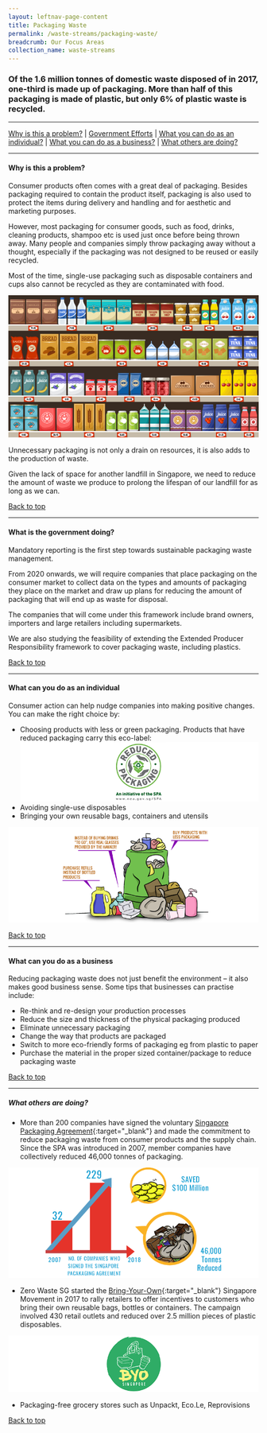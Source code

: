 ```yaml
---
layout: leftnav-page-content
title: Packaging Waste
permalink: /waste-streams/packaging-waste/
breadcrumb: Our Focus Areas
collection_name: waste-streams
---
```


### Of the 1.6 million tonnes of domestic waste disposed of in 2017, one-third is made up of packaging. More than half of this packaging is made of plastic, but only 6% of plastic waste is recycled. 

-------------------


[Why is this a problem?](#why) | [Government Efforts](#govt) | [What you can do as an individual?](#individual) | [What you can do as a business?](#biz) | [What others are doing?](#partners)


-------------------


<a name="why"></a>
#### Why is this a problem? 

Consumer products often comes with a great deal of packaging. Besides packaging required to contain the product itself, packaging is also used to protect the items during delivery and handling and for aesthetic and marketing purposes. 

However, most packaging for consumer goods, such as food, drinks, cleaning products, shampoo etc is used just once before being thrown away. Many people and companies simply throw packaging away without a thought, especially if the packaging was not designed to be reused or easily recycled.

Most of the time, single-use packaging such as disposable containers and cups also cannot be recycled as they are contaminated with food.

![Packaging](/images/packaging.jpg)

Unnecessary packaging is not only a drain on resources, it is also adds to the production of waste. 

Given the lack of space for another landfill in Singapore, we need to reduce the amount of waste we produce to prolong the lifespan of our landfill for as long as we can.

[Back to top](#top)

-------------------

<a name="govt"></a>
#### What is the government doing? 

Mandatory reporting is the first step towards sustainable packaging waste management.

From 2020 onwards, we will require companies that place packaging on the consumer market to collect data on the types and amounts of packaging they place on the market and draw up plans for reducing the amount of packaging that will end up as waste for disposal.

The companies that will come under this framework include brand owners, importers and large retailers including supermarkets.

We are also studying the feasibility of extending the Extended Producer Responsibility framework to cover packaging waste, including plastics.

[Back to top](#top)

-------------------

<a name="individual"></a>

#### What can you do as an individual

Consumer action can help nudge companies into making positive changes. You can make the right choice by:

* Choosing products with less or green packaging. Products that have reduced packaging carry this eco-label:
![Logo for Products with Reduced Packaging](/images/lprp.png)
* Avoiding single-use disposables
* Bringing your own reusable bags, containers and utensils

![Tips for redudcing packaging](/images/packaging_issue.png)

[Back to top](#top)

-------------------

<a name="biz"></a>

#### What can you do as a business

Reducing packaging waste does not just benefit the environment – it also makes good business sense. Some tips that businesses can practise include:

* Re-think and re-design your production processes
* Reduce the size and thickness of the physical packaging produced
* Eliminate unnecessary packaging
* Change the way that products are packaged
* Switch to more eco-friendly forms of packaging eg from plastic to paper 
* Purchase the material in the proper sized container/package to reduce packaging waste

[Back to top](#top)

-------------------

<a name="partners"></a>

##### What others are doing?

* More than 200 companies have signed the voluntary [Singapore Packaging Agreement](https://www.nea.gov.sg/programmes-grants/schemes/singapore-packaging-agreement){:target="_blank"} and made the commitment to reduce packaging waste from consumer products and the supply chain. Since the SPA was introduced in 2007, member companies have collectively reduced 46,000 tonnes of packaging.

![Singapore Packaging Agreement](/images/singapore-packaging-agreement.png)


* Zero Waste SG started the [Bring-Your-Own](http://www.byosingapore.com/){:target="_blank"} Singapore Movement in 2017 to rally retailers to offer incentives to customers who bring their own reusable bags, bottles or containers. The campaign involved 430 retail outlets and reduced over 2.5 million pieces of plastic disposables.

![Bring Your Own Singapore Movement](/images/BYO-Singapore.png)

* Packaging-free grocery stores such as Unpackt, Eco.Le, Reprovisions 

[Back to top](#top)
